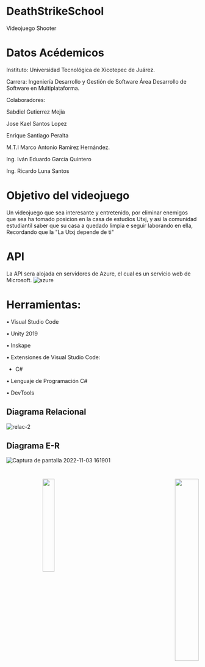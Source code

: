 
#
# DeathStrikeSchool
Videojuego Shooter 

# Datos Acédemicos
Instituto: Universidad Tecnológica de Xicotepec de Juárez.

Carrera: Ingeniería Desarrollo y Gestión de Software Área Desarrollo de Software en Multiplataforma.

Colaboradores: 

Sabdiel Gutierrez Mejia 

Jose Kael Santos Lopez

Enrique Santiago Peralta

M.T.I Marco Antonio Ramírez Hernández.

Ing. Iván Eduardo García Quintero

Ing. Ricardo Luna Santos


# Objetivo del videojuego
Un videojuego que sea interesante y entretenido, por eliminar enemigos que sea ha tomado posicion en la casa de estudios Utxj, y asi la comunidad estudiantil saber que su casa a quedado limpia e seguir laborando en ella, Recordando que la "La Utxj depende de ti" 

# API
La API sera alojada en servidores de Azure, el cual es un servicio web de Microsoft.
![azure](https://user-images.githubusercontent.com/77937686/199860853-7d713366-fa9b-4965-abbd-43a183d70899.png)

# Herramientas:
•	Visual Studio Code

•	Unity 2019

•	Inskape

•	Extensiones de Visual Studio Code: 
*	C#

•	Lenguaje de Programación C#

•	DevTools


## Diagrama Relacional 
![relac-2](https://user-images.githubusercontent.com/79369079/199860025-2f258137-4dab-4aaf-8227-d6791b8af3bc.png)


## Diagrama E-R
![Captura de pantalla 2022-11-03 161901](https://user-images.githubusercontent.com/77937686/199860398-0d077160-a7a5-443a-8e98-2639096e895d.png)

#
<p align="right"><img src="https://user-images.githubusercontent.com/79369079/193988245-b785722d-7d24-45b4-afbb-17df8d000c32.png" width="25%" align="left"> <img src="https://user-images.githubusercontent.com/79369079/193988280-3675a479-f021-4a10-8051-63e70b42eceb.png" width="35%"/>
<p>
